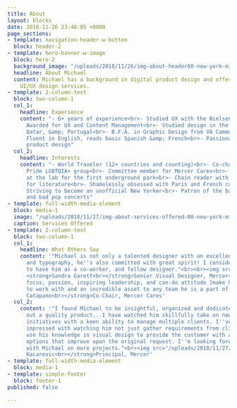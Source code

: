 ```yaml
---
title: About
layout: blocks
date: 2018-11-26 23:48:05 +0000
page_sections:
- template: navigation-header-w-button
  block: header-2
- template: hero-banner-w-image
  block: hero-2
  background_image: "/uploads/2018/11/26/img-about-header00-new-york-michael-walker-design.png"
  headline: About Michael
  content: Michael has a background in digital product design and offers professional
    UI/UX design services.
- template: 2-column-text
  block: two-column-1
  col_1:
    headline: Experience
    content: "- 6+ years of experience<br>- Studied UX with the Nielsen Norman Group<br>-
      Awarded for UX and Content Management<br>- Studied design in the U.S., Netherlands,
      Qatar, &amp; Portugal<br>- B.F.A. in Graphic Design from VA Commonwealth University<br>-
      Fluent in English, reads basic Spanish &amp; French<br>- Passionate about digital
      product design"
  col_2:
    headline: Interests
    content: "- World Traveler (12+ countries and counting)<br>- Co-chair of the Mercer
      Pride LGBTQIA+ group<br>- Committee member for Mercer Cares<br>- Volunteered
      at the lab for the first underground park<br>- Chain reader with a penchant
      for literature<br>- Shamelessly obsessed with Paris and French culture<br>-
      Striving to become an unofficial New Yorker<br>- Patron of the ballet, theatre,
      and bad pop concerts"
- template: full-width-media-element
  block: media-1
  image: "/uploads/2018/11/27/img-about-services-offered-00-new-york-michael-walker-design.png"
  caption: Services Offered
- template: 2-column-text
  block: two-column-1
  col_1:
    headline: What Others Say
    content: '"Michael is not only a talented designer with an excellent eye for spacing
      and typography, he''s also committed with great spirit! I consider myself fortunate
      to have him as a co-worker, and fellow designer."<br><br><img src="/uploads/2018/11/27/img-team-sandy-new-york-michael-walker-design.jpg">
      <strong>Sandra Garett<br></strong>Senior Visual Designer, Mercer<strong><br><br>"</strong>Michael''s
      focus, passion, inspiring leadership, and can-do attitude [make him] a pleasure
      to work with and an incredible asset to any team he is a part of!"<br><img src="/uploads/2018/11/27/img-team-chantel-new-york-michael-walker-design.jpeg"><strong>Chantrel
      Catapano<br></strong>Co-Chair, Mercer Cares'
  col_2:
    content: '"I found Michael to be insightful, organized and dedicated to putting
      out a quality product...I have watched him skillfully take on new projects and
      initiatives with a keen ability to manage multiple clients. I''ve also been
      impressed with watching him not just gather requirements from clients, but also
      use his knowledge in visual design to provide the customer with alternative
      options that improve upon the original request. I''m looking forward to working
      with Michael on more projects."<br><img src="/uploads/2018/11/27/img-team-bosko-new-york-michael-walker-design.jpeg"><strong>Bosko
      Kacarevic<br></strong>Principal, Mercer'
- template: full-width-media-element
  block: media-1
- template: simple-footer
  block: footer-1
published: false

---
```

